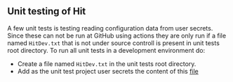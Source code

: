 ## Unit testing of Hit

A few unit tests is testing reading configuration data from user secrets. Since these can not be run at GitHub using actions they are only run if a file named `HitDev.txt`
that is not under source controll is present in unit tests root directory. To run all unit tests in a development environment do:

* Create a file named `HitDev.txt` in the unit tests root directory.
* Add as the unit test project user secrets the content of this [file](https://github.com/Aha43/Hit/blob/main/src/HitUnitTests/secret.json)
